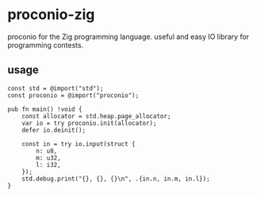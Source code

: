 # proconio-zig

proconio for the Zig programming language. useful and easy IO library for programming contests.

## usage

```zig
const std = @import("std");
const proconio = @import("proconio");

pub fn main() !void {
    const allocator = std.heap.page_allocator;
    var io = try proconio.init(allocator);
    defer io.deinit();

    const in = try io.input(struct {
        n: u8,
        m: u32,
        l: i32,
    });
    std.debug.print("{}, {}, {}\n", .{in.n, in.m, in.l});
}
```
